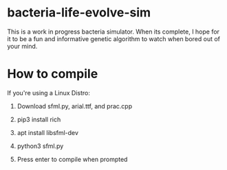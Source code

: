 # bacteria-life-evolve-sim
This is a work in progress bacteria simulator. When its complete, I hope for it to be a fun and informative genetic algorithm to watch when bored out of your mind.

# How to compile
If you're using a Linux Distro:

1. Download sfml.py, arial.ttf, and prac.cpp

2. pip3 install rich

3. apt install libsfml-dev

4. python3 sfml.py

5. Press enter to compile when prompted
